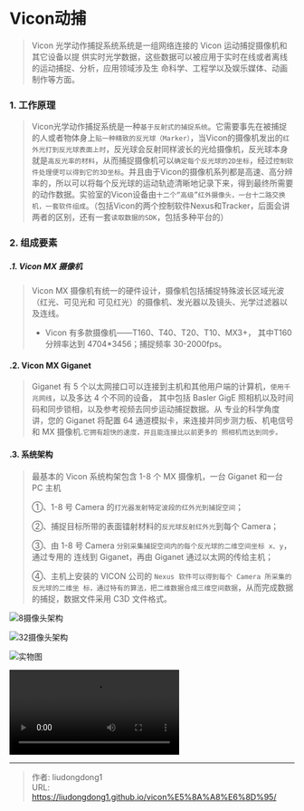 # Vicon动捕


> Vicon 光学动作捕捉系统系统是一组网络连接的 Vicon 运动捕捉摄像机和其它设备以提 供实时光学数据，这些数据可以被应用于实时在线或者离线的运动捕捉、分析，应用领域涉及生 命科学、工程学以及娱乐媒体、动画制作等方面。

### 1. 工作原理

> Vicon光学动作捕捉系统是一种`基于反射式的捕捉系统`。它需要事先在被捕捉的人或者物体身上`贴一种精致的反光球（Marker）`，当Vicon的摄像机发出的`红外光打到反光球表面上时`，反光球会反射同样波长的光给摄像机，反光球本身就是`高反光率的材料`，从而捕捉摄像机可以`确定每个反光球的2D坐标`，经过`控制软件处理便可以得到它的3D坐标`。并且由于Vicon的摄像机系列都是高速、高分辨率的，所以可以将每个反光球的运动轨迹清晰地记录下来，得到最终所需要的动作数据。实验室的Vicon设备由`十二个“高级”红外摄像头，一台十二路交换机，一套软件组成`。（包括Vicon的两个控制软件Nexus和Tracker，后面会讲两者的区别，还有一套`读取数据的SDK`，包括多种平台的）

### 2. 组成要素

##### .1. Vicon MX 摄像机

> Vicon MX 摄像机有统一的硬件设计，摄像机包括捕捉特殊波长区域光波（红光、可见光和 可见红光）的摄像机、发光器以及镜头、光学过滤器以及连线。
>
> - Vicon 有多款摄像机——T160、T40、T20、T10、MX3+， 其中T160分辨率达到 4704*3456；捕捉频率 30-2000fps。

#### .2. Vicon MX Giganet

> Giganet 有 5 个以太网接口可以连接到主机和其他用户端的计算机，`使用千兆网线`，以及多达 4 个不同的设备， 其中包括 Basler GigE 照相机以及时间码和同步锁相，以及参考视频去同步运动捕捉数据。从 专业的科学角度讲，您的 Giganet 将配置 64 通道模拟卡，来连接并同步测力板、机电信号和 MX 摄像机.`它拥有超快的速度，并且能连接比以前更多的 照相机而达到同步。`

#### .3. 系统架构

> 最基本的 Vicon 系统构架包含 1-8 个 MX 摄像机，一台 Giganet 和一台 PC 主机
>
> ①、1-8 号 Camera 的`打光器发射特定波段的红外光到捕捉空间`； 
>
> ②、捕捉目标所带的表面镭射材料的`反光球反射红外光`到每个 Camera；
>
>  ③、由 1-8 号 Camera `分别采集捕捉空间内的每个反光球的二维空间坐标 x、y`，通过专用的 连线到 Giganet，再由 Giganet 通过以太网的传给主机； 
>
> ④、主机上安装的 VICON 公司的 `Nexus 软件可以得到每个 Camera 所采集的反光球的二维坐 标，通过特有的算法，把二维数据合成三维空间数据`，从而完成数据的捕捉，数据文件采用 C3D 文件格式。

![8摄像头架构](https://gitee.com/github-25970295/blogpictureV2/raw/master/image-20211102093623571.png)

![32摄像头架构](https://gitee.com/github-25970295/blogpictureV2/raw/master/image-20211102093746130.png)

![实物图](https://gitee.com/github-25970295/blogpictureV2/raw/master/image-20211102093955537.png)

<video src="C:/Users/liudongdong/OneDrive%20-%20tju.edu.cn/%E6%96%87%E6%A1%A3/Tencent%20Files/3463264078/Video/C05552074D7BA19629EAD3052D32CDFA.mp4"></video>



---

> 作者: liudongdong1  
> URL: https://liudongdong1.github.io/vicon%E5%8A%A8%E6%8D%95/  

